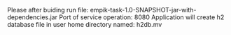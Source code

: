 Please after buiding run file: empik-task-1.0-SNAPSHOT-jar-with-dependencies.jar
Port of service operation: 8080
Application will create h2 database file in user home directory named: h2db.mv
